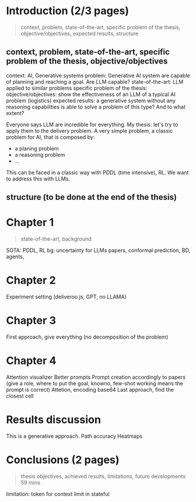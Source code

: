 # Introduction (2/3 pages)

> context, problem, state-of-the-art, specific problem of the thesis, objective/objectives, expected results, structure

## context, problem, state-of-the-art, specific problem of the thesis, objective/objectives

context: AI, Generative systems
problem: Generative AI system are capable of planning and reaching a goal. Are LLM capable?
state-of-the-art: LLM applied to similar problems
specific problem of the thesis:
objective/objectives: show the effectiveness of an LLM of a typical AI problem (logistics)
expected results: a generative system without any reasoning capabilities is able to solve a problem of this type? And to what extent?

Everyone says LLM are incredible for everything.
My thesis: let's try to apply them to the delivery problem. A very simple problem, a classic problem for AI, that is composed by:

- a planing problem
- a reasoning problem
- ...

This can be faced in a classic way with PDDL (time intensive), RL. We want to address this with LLMs.

## structure (to be done at the end of the thesis)

# Chapter 1

> state-of-the-art, background

SOTA: PDDL, RL
bg: uncertainty for LLMs papers, conformal prediction, BD, agents,

# Chapter 2

Experiment setting (deliveroo.js, GPT, no LLAMA)

# Chapter 3

First approach, give everything (no decomposition of the problem)

# Chapter 4

Attention visualizer
Better prompts
Prompt creation accordingly to papers (give a role, where to put the goal, knowno, few-shot working means the prompt is correct)
Attetion, encoding base64
Last approach, find the closest cell

# Results discussion

This is a generative approach.
Path accuracy
Heatmaps

# Conclusions (2 pages)

> thesis objectives, achieved results, limitations, future developments
> 59 mins

limitation: token for context limit in stateful
